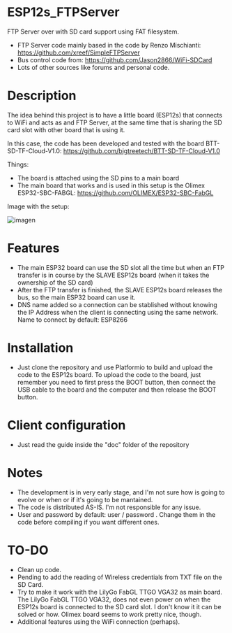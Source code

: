 # ESP12s_FTPServer
FTP Server over with SD card support using FAT filesystem. 
- FTP Server code mainly based in the code by Renzo Mischianti: https://github.com/xreef/SimpleFTPServer
- Bus control code from: https://github.com/Jason2866/WiFi-SDCard
- Lots of other sources like forums and personal code.

# Description
The idea behind this project is to have a little board (ESP12s) that connects to WiFi and acts as and FTP Server, at the same time that is sharing the SD card slot with other board that is using it. 

In this case, the code has been developed and tested with the board BTT-SD-TF-Cloud-V1.0: https://github.com/bigtreetech/BTT-SD-TF-Cloud-V1.0

Things:
  - The board is attached using the SD pins to a main board
  - The main board that works and is used in this setup is the Olimex ESP32-SBC-FABGL: https://github.com/OLIMEX/ESP32-SBC-FabGL

Image with the setup:

![imagen](https://github.com/user-attachments/assets/7f207acc-6d92-4e11-ba2f-1cb0e08e6613)


# Features
- The main ESP32 board can use the SD slot all the time but when an FTP transfer is in course by the SLAVE ESP12s board (when it takes the ownership of the SD card)
- After the FTP transfer is finished, the SLAVE ESP12s board releases the bus, so the main ESP32 board can use it.
- DNS name added so a connection can be stablished without knowing the IP Address when the client is connecting using the same network. Name to connect by default: ESP8266

# Installation
- Just clone the repository and use Platformio to build and upload the code to the ESP12s board. To upload the code to the board, just remember you need to first press the BOOT button, then connect the USB cable to the board and the computer and then release the BOOT button.

# Client configuration
- Just read the guide inside the "doc" folder of the repository

# Notes
- The development is in very early stage, and I'm not sure how is going to evolve or when or if it's going to be mantained.
- The code is distributed AS-IS. I'm not responsible for any issue.
- User and password by default: user / password . Change them in the code before compiling if you want different ones.

# TO-DO
- Clean up code.
- Pending to add the reading of Wireless credentials from TXT file on the SD Card.
- Try to make it work with the LilyGo FabGL TTGO VGA32 as main board. The LilyGo FabGL TTGO VGA32, does not even power on when the ESP12s board is connected to the SD card slot. I don't know it it can be solved or how. Olimex board seems to work pretty nice, though.
- Additional features using the WiFi connection (perhaps).
